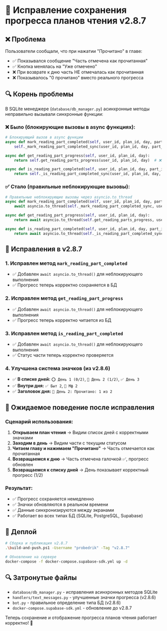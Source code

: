 # 🔧 Исправление сохранения прогресса планов чтения v2.8.7

## ❌ Проблема
Пользователи сообщали, что при нажатии "Прочитано" в главе:
- ✅ Показывался сообщение "Часть отмечена как прочитанная"
- ✅ Кнопка менялась на "Уже отмечено"
- ❌ При возврате к дню часть НЕ отмечалась как прочитанная
- ❌ Показывалось "0 прочитано" вместо реального прогресса

## 🔍 Корень проблемы
В SQLite менеджере (`database/db_manager.py`) асинхронные методы неправильно вызывали синхронные функции:

### ❌ **Было (блокирующие вызовы в async функциях):**
```python
# Блокирующий вызов в async функции
async def mark_reading_part_completed(self, user_id, plan_id, day, part_idx):
    self._mark_reading_part_completed_sync(user_id, plan_id, day, part_idx)  # ❌ БЛОКИРУЕТ

async def get_reading_part_progress(self, user_id, plan_id, day):
    return self.get_reading_parts_progress(user_id, plan_id, day)  # ❌ БЛОКИРУЕТ

async def is_reading_part_completed(self, user_id, plan_id, day, part_idx):
    return self._is_reading_part_completed_sync(user_id, plan_id, day, part_idx)  # ❌ БЛОКИРУЕТ
```

### ✅ **Стало (правильные неблокирующие вызовы):**
```python
# Правильные неблокирующие вызовы через asyncio.to_thread
async def mark_reading_part_completed(self, user_id, plan_id, day, part_idx):
    await asyncio.to_thread(self._mark_reading_part_completed_sync, user_id, plan_id, day, part_idx)  # ✅

async def get_reading_part_progress(self, user_id, plan_id, day):
    return await asyncio.to_thread(self.get_reading_parts_progress, user_id, plan_id, day)  # ✅

async def is_reading_part_completed(self, user_id, plan_id, day, part_idx):
    return await asyncio.to_thread(self._is_reading_part_completed_sync, user_id, plan_id, day, part_idx)  # ✅
```

## 🔧 Исправления в v2.8.7

### **1. Исправлен метод `mark_reading_part_completed`**
- ✅ Добавлен `await asyncio.to_thread()` для неблокирующего выполнения
- ✅ Прогресс теперь корректно сохраняется в БД

### **2. Исправлен метод `get_reading_part_progress`**
- ✅ Добавлен `await asyncio.to_thread()` для неблокирующего выполнения  
- ✅ Прогресс теперь корректно читается из БД

### **3. Исправлен метод `is_reading_part_completed`**
- ✅ Добавлен `await asyncio.to_thread()` для неблокирующего выполнения
- ✅ Статус части теперь корректно проверяется

### **4. Улучшена система значков (из v2.8.6)**
- ✅ **В списке дней:** `⭕ День 1 (0/2)`, `📖 День 2 (1/2)`, `✅ День 3`
- ✅ **Внутри дня:** `✅ Быт 2`, `📄 Мф 2`
- ✅ **Заголовок дня:** `📖 День 2: Прочитано: 1 из 2`

## 🎯 Ожидаемое поведение после исправления

### **Сценарий использования:**
1. **Открываем план чтения** → Видим список дней с корректными значками
2. **Заходим в день** → Видим части с текущим статусом
3. **Читаем главу и нажимаем "Прочитано"** → Часть отмечается как прочитанная
4. **Возвращаемся к дню** → Часть отмечена галочкой ✅, прогресс обновлен
5. **Возвращаемся к списку дней** → День показывает корректный прогресс (1/2)

### **Результат:**
- ✅ Прогресс сохраняется немедленно
- ✅ Значки обновляются в реальном времени  
- ✅ Данные синхронизируются между экранами
- ✅ Работает во всех типах БД (SQLite, PostgreSQL, Supabase)

## 🚀 Деплой

```bash
# Сборка и публикация v2.8.7
.\build-and-push.ps1 -Username "probedrik" -Tag "v2.8.7"

# Обновление на сервере
docker-compose -f docker-compose.supabase-sdk.yml up -d
```

## 🔍 Затронутые файлы
- `database/db_manager.py` - исправления асинхронных методов SQLite
- `handlers/text_messages.py` - улучшенные значки прогресса (v2.8.6)
- `bot.py` - правильное определение типа БД (v2.8.6)
- `docker-compose.supabase-sdk.yml` - обновление до v2.8.7

Теперь сохранение и отображение прогресса планов чтения работает корректно! 🎯 